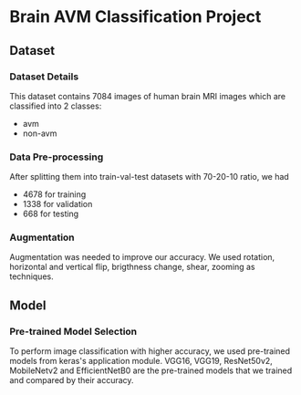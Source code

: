 # Brain AVM Classification Project

## Dataset

### Dataset Details
This dataset contains 7084 images of human brain MRI images which are classified into 2 classes:
- avm
- non-avm

### Data Pre-processing
After splitting them into train-val-test datasets with 70-20-10 ratio, we had 
- 4678 for training 
- 1338 for validation
- 668 for testing

### Augmentation
Augmentation was needed to improve our accuracy.
We used rotation, horizontal and vertical flip, brigthness change, shear, zooming as techniques.

## Model

### Pre-trained Model Selection
To perform image classification with higher accuracy, we used pre-trained models from keras's application module.
VGG16, VGG19, ResNet50v2, MobileNetv2 and EfficientNetB0 are the pre-trained models that we trained and compared by their accuracy.









